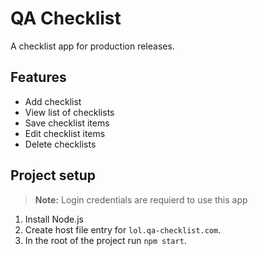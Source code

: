QA Checklist
===
A checklist app for production releases.

Features
---
- Add checklist
- View list of checklists
- Save checklist items
- Edit checklist items
- Delete checklists

Project setup
---
> **Note:** Login credentials are requierd to use this app

1. Install Node.js
1. Create host file entry for `lol.qa-checklist.com`.
1. In the root of the project run `npm start`.
